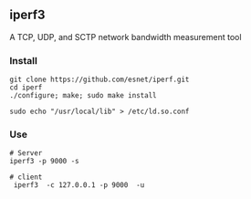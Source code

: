 ## iperf3
A TCP, UDP, and SCTP network bandwidth measurement tool

### Install
```shell
git clone https://github.com/esnet/iperf.git
cd iperf
./configure; make; sudo make install

sudo echo "/usr/local/lib" > /etc/ld.so.conf

```

### Use
```shell
# Server 
iperf3 -p 9000 -s 

# client
 iperf3  -c 127.0.0.1 -p 9000  -u
```